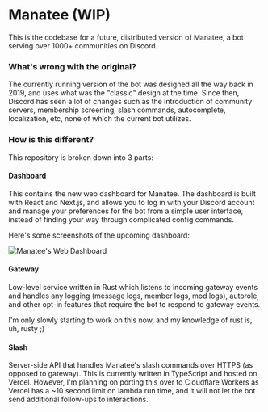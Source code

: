# Manatee (WIP)

This is the codebase for a future, distributed version of Manatee, a bot serving over 1000+ communities on Discord.

### What's wrong with the original?

The currently running version of the bot was designed all the way back in 2019, and uses what was the "classic" design at the time. Since then, Discord has seen a lot of changes such as the introduction of community servers, membership screening, slash commands, autocomplete, localization, etc, none of which the current bot utilizes.

### How is this different?

This repository is broken down into 3 parts:

#### Dashboard

This contains the new web dashboard for Manatee. The dashboard is built with React and Next.js, and allows you to log in with your Discord account and manage your preferences for the bot from a simple user interface, instead of finding your way through complicated config commands.

Here's some screenshots of the upcoming dashboard:

![Manatee's Web Dashboard](https://justsharan.xyz/i/naaxj.png)

#### Gateway

Low-level service written in Rust which listens to incoming gateway events and handles any logging (message logs, member logs, mod logs), autorole, and other opt-in features that require the bot to respond to gateway events.

I'm only slowly starting to work on this now, and my knowledge of rust is, uh, rusty ;)

#### Slash

Server-side API that handles Manatee's slash commands over HTTPS (as opposed to gateway). This is currently written in TypeScript and hosted on Vercel. However, I'm planning on porting this over to Cloudflare Workers as Vercel has a ~10 second limit on lambda run time, and it will not let the bot send additional follow-ups to interactions.
